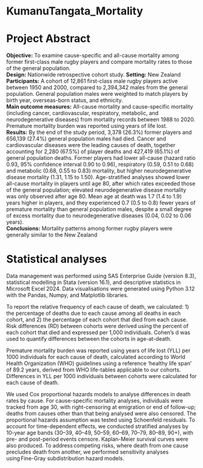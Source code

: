 # KumanuTangata_Mortality
# Project Abstract
**Objective:** To examine cause-specific and all-cause mortality among former first-class male rugby players and compare mortality rates to those of the general population.  
**Design:** Nationwide retrospective cohort study. 
**Setting:** New Zealand 
**Participants:** A cohort of 12,861 first-class male rugby players active between 1950 and 2000, compared to 2,394,342 males from the general population. General population males were weighted to match players by birth year, overseas-born status, and ethnicity.  
**Main outcome measures:** All-cause mortality and cause-specific mortality (including cancer, cardiovascular, respiratory, metabolic, and neurodegenerative diseases) from mortality records between 1988 to 2020. Premature mortality burden was reported using years of life lost.   
**Results:** By the end of the study period, 3,378 (26.3%) former players and 656,139 (27.4%) general population males had died. Cancer and cardiovascular diseases were the leading causes of death, together accounting for 2,280 (67.5%) of player deaths and 427,419 (65.1%) of general population deaths. Former players had lower all-cause (hazard ratio 0.93, 95% confidence interval 0.90 to 0.96), respiratory (0.59, 0.51 to 0.68) and metabolic (0.68, 0.55 to 0.83) mortality, but higher neurodegenerative disease mortality (1.31, 1.15 to 1.50). Age-stratified analyses showed lower all-cause mortality in players until age 80, after which rates exceeded those of the general population; elevated neurodegenerative disease mortality was only observed after age 80. Mean age at death was 1.7 (1.4 to 1.9) years higher in players, and they experienced 0.7 (0.5 to 0.8) fewer years of premature mortality than general population males, despite a small degree of excess mortality due to neurodegenerative diseases (0.04, 0.02 to 0.06 years).  
**Conclusions:** Mortality patterns among former rugby players were generally similar to the New Zealand
# Statistical analyses
Data management was performed using SAS Enterprise Guide (version 8.3), statistical modelling in Stata (version 16.1), and descriptive statistics in Microsoft Excel 2024. Data visualisations were generated using Python 3.12 with the Pandas, Numpy, and Matplotlib libraries.  

To report the relative frequency of each cause of death, we calculated: 1) the percentage of deaths due to each cause among all deaths in each cohort, and 2) the percentage of each cohort that died from each cause. Risk differences (RD) between cohorts were derived using the percent of each cohort that died and expressed per 1,000 individuals. Cohen’s d was used to quantify differences between the cohorts in age-at-death. 

Premature mortality burden was reported using years of life lost (YLL) per 1000 individuals for each cause of death, calculated according to World Health Organization (WHO) guidelines using a reference ‘healthy life span’ of 89.2 years, derived from WHO life-tables applicable to our cohorts. Differences in YLL per 1000 individuals between cohorts were calculated for each cause of death.  

We used Cox proportional hazards models to analyse differences in death rates by cause. For cause-specific mortality analyses, individuals were tracked from age 30, with right-censoring at emigration or end of follow-up; deaths from causes other than that being analysed were also censored. The proportional hazards assumption was tested using Schoenfeld residuals. To account for time-dependent effects, we conducted stratified analyses by 10-year age bands (30–39, 40–49, 50–59, 60–69, 70–79, 80–89, 90+), with pre- and post-period events censore. Kaplan-Meier survival curves were also produced. To address competing risks, where death from one cause precludes death from another, we performed sensitivity analyses using Fine-Gray subdistribution hazard models.
